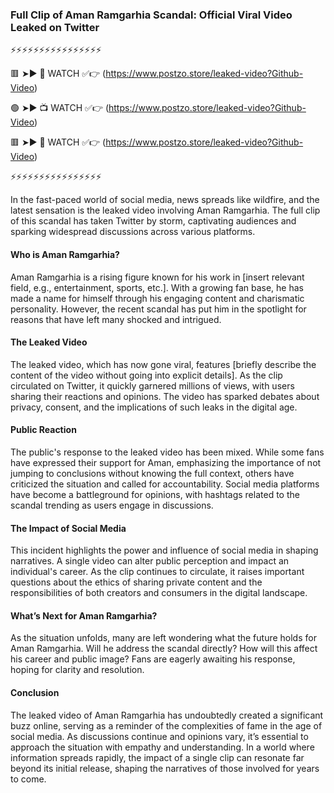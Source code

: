 ### Full Clip of Aman Ramgarhia Scandal: Official Viral Video Leaked on Twitter

⚡⚡⚡⚡⚡⚡⚡⚡⚡⚡⚡⚡⚡⚡⚡⚡

🟥 ➤► 🎥 WATCH ✅👉 (https://www.postzo.store/leaked-video?Github-Video)

🟢 ➤► 📺 WATCH ✅👉 (https://www.postzo.store/leaked-video?Github-Video)

🟥 ➤► 🎥 WATCH ✅👉 (https://www.postzo.store/leaked-video?Github-Video)

⚡⚡⚡⚡⚡⚡⚡⚡⚡⚡⚡⚡⚡⚡⚡⚡

In the fast-paced world of social media, news spreads like wildfire, and the latest sensation is the leaked video involving Aman Ramgarhia. The full clip of this scandal has taken Twitter by storm, captivating audiences and sparking widespread discussions across various platforms.

#### Who is Aman Ramgarhia?

Aman Ramgarhia is a rising figure known for his work in [insert relevant field, e.g., entertainment, sports, etc.]. With a growing fan base, he has made a name for himself through his engaging content and charismatic personality. However, the recent scandal has put him in the spotlight for reasons that have left many shocked and intrigued.

#### The Leaked Video

The leaked video, which has now gone viral, features [briefly describe the content of the video without going into explicit details]. As the clip circulated on Twitter, it quickly garnered millions of views, with users sharing their reactions and opinions. The video has sparked debates about privacy, consent, and the implications of such leaks in the digital age.

#### Public Reaction

The public's response to the leaked video has been mixed. While some fans have expressed their support for Aman, emphasizing the importance of not jumping to conclusions without knowing the full context, others have criticized the situation and called for accountability. Social media platforms have become a battleground for opinions, with hashtags related to the scandal trending as users engage in discussions.

#### The Impact of Social Media

This incident highlights the power and influence of social media in shaping narratives. A single video can alter public perception and impact an individual's career. As the clip continues to circulate, it raises important questions about the ethics of sharing private content and the responsibilities of both creators and consumers in the digital landscape.

#### What’s Next for Aman Ramgarhia?

As the situation unfolds, many are left wondering what the future holds for Aman Ramgarhia. Will he address the scandal directly? How will this affect his career and public image? Fans are eagerly awaiting his response, hoping for clarity and resolution.

#### Conclusion

The leaked video of Aman Ramgarhia has undoubtedly created a significant buzz online, serving as a reminder of the complexities of fame in the age of social media. As discussions continue and opinions vary, it’s essential to approach the situation with empathy and understanding. In a world where information spreads rapidly, the impact of a single clip can resonate far beyond its initial release, shaping the narratives of those involved for years to come.
